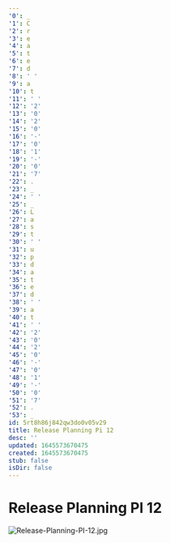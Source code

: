 ```yaml
---
'0': _
'1': C
'2': r
'3': e
'4': a
'5': t
'6': e
'7': d
'8': ' '
'9': a
'10': t
'11': ' '
'12': '2'
'13': '0'
'14': '2'
'15': '0'
'16': '-'
'17': '0'
'18': '1'
'19': '-'
'20': '0'
'21': '7'
'22': .
'23': _
'24': ' '
'25': _
'26': L
'27': a
'28': s
'29': t
'30': ' '
'31': u
'32': p
'33': d
'34': a
'35': t
'36': e
'37': d
'38': ' '
'39': a
'40': t
'41': ' '
'42': '2'
'43': '0'
'44': '2'
'45': '0'
'46': '-'
'47': '0'
'48': '1'
'49': '-'
'50': '0'
'51': '7'
'52': .
'53': _
id: 5rt8h86j842qw3do0v05v29
title: Release Planning Pi 12
desc: ''
updated: 1645573670475
created: 1645573670475
stub: false
isDir: false
---
```


# Release Planning PI 12


![Release-Planning-PI-12.jpg](/assets/release-planning-pi-12-ppcplwk6sofo.jpg)

